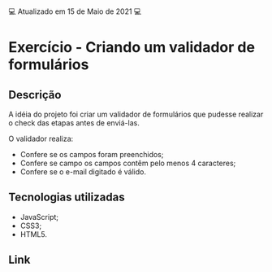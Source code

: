 :computer: Atualizado em 15 de Maio de 2021 :computer:

# Exercício - Criando um validador de formulários

## Descrição

A idéia do projeto foi criar um validador de formulários que pudesse realizar o check das etapas antes de enviá-las.

O validador realiza:
* Confere se os campos foram preenchidos;
* Confere se campo os campos contêm pelo menos 4 caracteres;
* Confere se o e-mail digitado é válido.


## Tecnologias utilizadas

- JavaScript;
- CSS3;
- HTML5.

## Link


